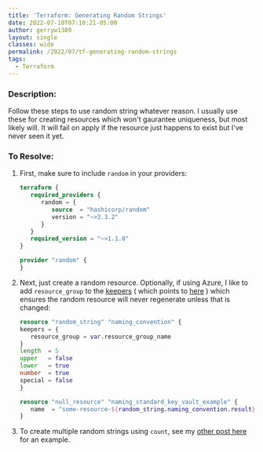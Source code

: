 ```yaml
---
title: 'Terraform: Generating Random Strings'
date: 2022-07-10T07:10:21-05:00
author: gerryw1389
layout: single
classes: wide
permalink: /2022/07/tf-generating-random-strings
tags:
  - Terraform
---
```

<!--more-->

### Description:

Follow these steps to use random string whatever reason. I usually use these for creating resources which won't gaurantee uniqueness, but most likely will. It will fail on apply if the resource just happens to exist but I've never seen it yet.

### To Resolve:

1. First, make sure to include `random` in your providers:

   ```terraform
   terraform {
      required_providers {
         random = {
            source  = "hashicorp/random"
            version = "~>3.3.2"
         }
      }
      required_version = "~>1.1.0"
   }

   provider "random" {
   }
   ```

1. Next, just create a random resource. Optionally, if using Azure, I like to add `resource_group` to the [keepers](https://registry.terraform.io/providers/hashicorp/random/latest/docs/resources/string#keepers) ( which points to [here](https://registry.terraform.io/providers/hashicorp/random/latest/docs#resource-keepers) ) which ensures the random resource will never regenerate unless that is changed:

   ```terraform
   resource "random_string" "naming_convention" {
   keepers = {
      resource_group = var.resource_group_name
   }
   length  = 5
   upper   = false
   lower   = true
   number  = true
   special = false
   }

   resource "null_resource" "naming_standard_key_vault_example" {
      name  = "some-resource-${random_string.naming_convention.result}"
   }
   ```

1. To create multiple random strings using `count`, see my [other post here](https://automationadmin.com/2022/07/tf-count) for an example.